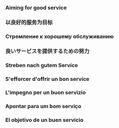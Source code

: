 ### Aiming for good service
### 以良好的服务为目标
### Стремление к хорошему обслуживанию
### 良いサービスを提供するための努力
### Streben nach gutem Service
### S'efforcer d'offrir un bon service
### L'impegno per un buon servizio
### Apontar para um bom serviço
### El objetivo de un buen servicio
